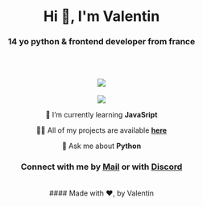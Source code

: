 
<div align="center">

# Hi 👋, I'm Valentin

### 14 yo python & frontend developer from france
<br><br>



<img src="https://skillicons.dev/icons?i=html,css,js,github,linux,python,markdown,vscode&theme=dark&perline=8">
<br><br>
<img src="https://lanyard.cnrad.dev/api/768049100238225418">

<br>
<p>

 🌱 I’m currently learning **JavaSript**

 👨‍💻 All of my projects are available [**here**](https://valentinlvrr.github.io/)

 💬 Ask me about **Python**
</p>

### Connect with me by [**Mail**](mailto:valentinlelievre2008@gmail.com) or with [**Discord**](https://discord.com/users/768049100238225418)

<br>
#### Made with ❤, by Valentin

</div>